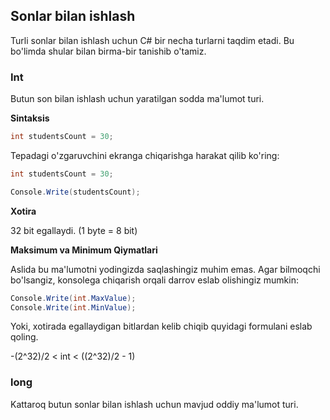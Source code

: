 ## Sonlar bilan ishlash

Turli sonlar bilan ishlash uchun C# bir necha turlarni taqdim etadi. Bu bo'limda shular bilan birma-bir tanishib o'tamiz. 

### Int

Butun son bilan ishlash uchun yaratilgan sodda ma'lumot turi. 

__Sintaksis__

```csharp
int studentsCount = 30;
```

Tepadagi o'zgaruvchini ekranga chiqarishga harakat qilib ko'ring: 

```csharp
int studentsCount = 30;

Console.Write(studentsCount);
```

__Xotira__

32 bit egallaydi. (1 byte = 8 bit)

__Maksimum va Minimum Qiymatlari__

Aslida bu ma'lumotni yodingizda saqlashingiz muhim emas. Agar bilmoqchi bo'lsangiz, konsolega chiqarish orqali darrov eslab olishingiz mumkin:

```csharp
Console.Write(int.MaxValue);
Console.Write(int.MinValue);
```

Yoki, xotirada egallaydigan bitlardan kelib chiqib quyidagi formulani eslab qoling.

-(2^32)/2 < int < ((2^32)/2 - 1)

### long

Kattaroq butun sonlar bilan ishlash uchun mavjud oddiy ma'lumot turi. 